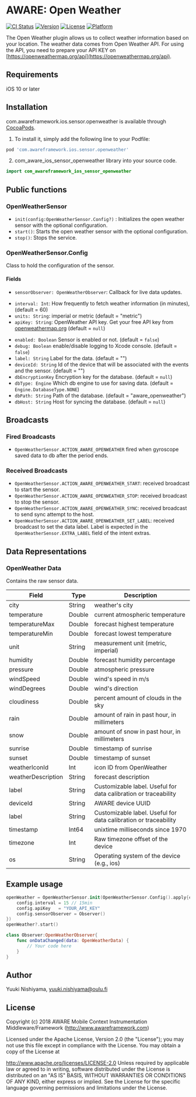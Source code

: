 # AWARE: Open Weather

[![CI Status](https://img.shields.io/travis/awareframework/com.awareframework.ios.sensor.openweather.svg?style=flat)](https://travis-ci.org/awareframework/com.awareframework.ios.sensor.openweather)
[![Version](https://img.shields.io/cocoapods/v/com.awareframework.ios.sensor.openweather.svg?style=flat)](https://cocoapods.org/pods/com.awareframework.ios.sensor.openweather)
[![License](https://img.shields.io/cocoapods/l/com.awareframework.ios.sensor.openweather.svg?style=flat)](https://cocoapods.org/pods/com.awareframework.ios.sensor.openweather)
[![Platform](https://img.shields.io/cocoapods/p/com.awareframework.ios.sensor.openweather.svg?style=flat)](https://cocoapods.org/pods/com.awareframework.ios.sensor.openweather)

The Open Weather plugin allows us to collect weather information based on your location. The weather data comes from Open Weather API. For using the API, you need to prepare your API KEY on [https://openweathermap.org/api](https://openweathermap.org/api).

## Requirements
iOS 10 or later

## Installation
com.awareframework.ios.sensor.openweather is available through [CocoaPods](https://cocoapods.org). 

1. To install it, simply add the following line to your Podfile:
```ruby
pod 'com.awareframework.ios.sensor.openweather'
```

2. com_aware_ios_sensor_openweather  library into your source code.
```swift
import com_awareframework_ios_sensor_openweather
```

## Public functions

### OpenWeatherSensor

+ `init(config:OpenWeatherSensor.Config?)` : Initializes the open weather sensor with the optional configuration.
+ `start()`: Starts the open weather sensor with the optional configuration.
+ `stop()`: Stops the service.

### OpenWeatherSensor.Config

Class to hold the configuration of the sensor.

#### Fields
+ `sensorObserver: OpenWeatherObserver`: Callback for live data updates.
* `interval: Int`: How frequently to fetch weather information (in minutes), (default = 60)
* `units: String`: imperial or metric (default = "metric")
* `apiKey: String`: OpenWeather API key. Get your free API key from [openweathermap.org](https://openweathermap.org/api) (default = `null`)
+ `enabled: Boolean` Sensor is enabled or not. (default = `false`)
+ `debug: Boolean` enable/disable logging to Xcode console. (default = `false`)
+ `label: String` Label for the data. (default = "")
+ `deviceId: String` Id of the device that will be associated with the events and the sensor. (default = "")
+ `dbEncryptionKey` Encryption key for the database. (default = `null`)
+ `dbType: Engine` Which db engine to use for saving data. (default = `Engine.DatabaseType.NONE`)
+ `dbPath: String` Path of the database. (default = "aware_openweather")
+ `dbHost: String` Host for syncing the database. (default = `null`)

## Broadcasts

### Fired Broadcasts

+ `OpenWeatherSensor.ACTION_AWARE_OPENWEATHER` fired when gyroscope saved data to db after the period ends.

### Received Broadcasts

+ `OpenWeatherSensor.ACTION_AWARE_OPENWEATHER_START`: received broadcast to start the sensor.
+ `OpenWeatherSensor.ACTION_AWARE_OPENWEATHER_STOP`: received broadcast to stop the sensor.
+ `OpenWeatherSensor.ACTION_AWARE_OPENWEATHER_SYNC`: received broadcast to send sync attempt to the host.
+ `OpenWeatherSensor.ACTION_AWARE_OPENWEATHER_SET_LABEL`: received broadcast to set the data label. Label is expected in the `OpenWeatherSensor.EXTRA_LABEL` field of the intent extras.

## Data Representations

### OpenWeather Data

Contains the raw sensor data.

|Field | Type | Description|
|----- | ---- | -----------|
|city           | String | weather's city                       |
|temperature	| Double | current atmospheric temperature      |
|temperatureMax | Double | forecast highest temperature         |
|temperatureMin | Double | forecast lowest temperature          |
|unit           | String | measurement unit (metric, imperial)  |
|humidity       | Double | forecast humidity percentage         |
|pressure       | Double | atmospheric pressure                 |
|windSpeed      | Double | wind's speed in m/s                  |
|windDegrees    | Double | wind's direction                     |
|cloudiness     | Double | percent amount of clouds in the sky  |
|rain           | Double | amount of rain in past hour, in millimeters |
|snow           | Double | amount of snow in past hour, in millimeters |
|sunrise        | Double | timestamp of sunrise                 |
|sunset         | Double | timestamp of sunset                  |
|weatherIconId  | Int    | icon ID from OpenWeather             |
|weatherDescription | String | forecast description             |
| label     | String | Customizable label. Useful for data calibration or traceability |
| deviceId  | String | AWARE device UUID                                               |
| label     | String | Customizable label. Useful for data calibration or traceability |
| timestamp | Int64   | unixtime milliseconds since 1970         |
| timezone  | Int    | Raw timezone offset of the device         |
| os        | String | Operating system of the device (e.g., ios)|


## Example usage
```swift
openWeather = OpenWeatherSensor.init(OpenWeatherSensor.Config().apply{config in
    config.interval = 15 // 15min
    config.apiKey   = "YOUR_API_KEY"
    config.sensorObserver = Observer()
})
openWeather?.start()
```

```swift
class Observer:OpenWeatherObserver{
    func onDataChanged(data: OpenWeatherData) {
        // Your code here
    }
}
```

## Author

Yuuki Nishiyama, yuuki.nishiyama@oulu.fi

## License

Copyright (c) 2018 AWARE Mobile Context Instrumentation Middleware/Framework (http://www.awareframework.com)

Licensed under the Apache License, Version 2.0 (the "License"); you may not use this file except in compliance with the License. You may obtain a copy of the License at

http://www.apache.org/licenses/LICENSE-2.0 Unless required by applicable law or agreed to in writing, software distributed under the License is distributed on an "AS IS" BASIS, WITHOUT WARRANTIES OR CONDITIONS OF ANY KIND, either express or implied. See the License for the specific language governing permissions and limitations under the License.
